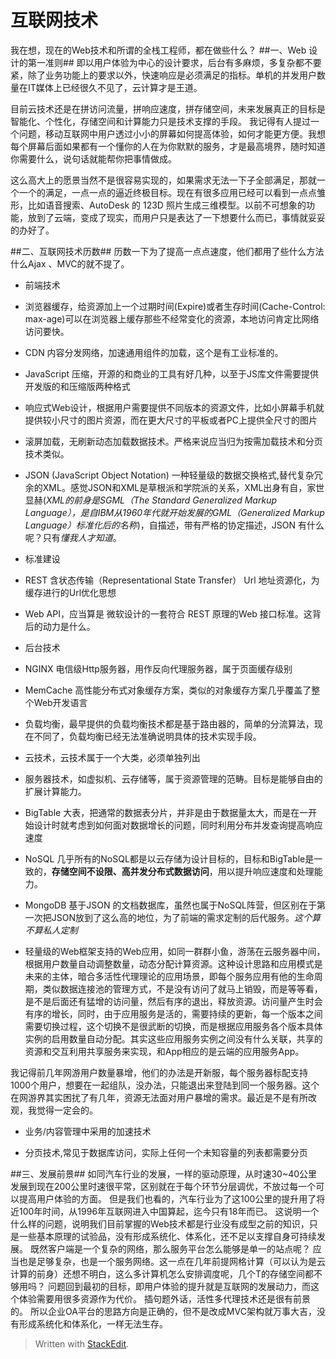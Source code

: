 互联网技术
==========
我在想，现在的Web技术和所谓的全栈工程师，都在做些什么？
##一、Web 设计的第一准则##
即以用户体验为中心的设计要求，后台有多麻烦，多复杂都不要紧，除了业务功能上的要求以外，快速响应是必须满足的指标。单机的并发用户数量在IT媒体上已经很久不见了，云计算才是王道。

目前云技术还是在拼访问流量，拼响应速度，拼存储空间，未来发展真正的目标是智能化、个性化，存储空间和计算能力只是技术支撑的手段。
我记得有人提过一个问题，移动互联网中用户透过小小的屏幕如何提高体验，如何才能更方便。我想每个屏幕后面如果都有一个懂你的人在为你默默的服务，才是最高境界，随时知道你需要什么，说句话就能帮你把事情做成。

这么高大上的愿景当然不是很容易实现的，如果需求无法一下子全部满足，那就一个一个的满足，一点一点的逼近终极目标。现在有很多应用已经可以看到一点点雏形，比如语音搜索、AutoDesk 的 123D 照片生成三维模型。以前不可想象的功能，放到了云端，变成了现实，而用户只是表达了一下想要什么而已，事情就妥妥的办好了。

##二、互联网技术历数##
历数一下为了提高一点点速度，他们都用了些什么方法
什么Ajax 、MVC的就不提了。

- 前端技术
 - 浏览器缓存，给资源加上一个过期时间(Expire)或者生存时间(Cache-Control: max-age)可以在浏览器上缓存那些不经常变化的资源，本地访问肯定比网络访问要快。
 - CDN 内容分发网络，加速通用组件的加载，这个是有工业标准的。
 - JavaScript 压缩，开源的和商业的工具有好几种，以至于JS库文件需要提供开发版的和压缩版两种格式
 - 响应式Web设计，根据用户需要提供不同版本的资源文件，比如小屏幕手机就提供较小尺寸的图片资源，而在更大尺寸的平板或者PC上提供全尺寸的图片
 - 滚屏加载，无刷新动态加载数据技术。严格来说应当归为按需加载技术和分页技术类似。
 - JSON (JavaScript Object Notation) 一种轻量级的数据交换格式,替代复杂冗余的XML。感觉JSON和XML是草根派和学院派的关系，XML出身有自，家世显赫(*XML的前身是SGML（The Standard Generalized Markup Language），是自IBM从1960年代就开始发展的GML（Generalized Markup Language）标准化后的名称*)，自描述，带有严格的协定描述，JSON 有什么呢？只有*懂我人才知道*。

- 标准建设
 - REST 含状态传输（Representational State Transfer） Url 地址资源化，为缓存进行的Url优化思想
 - Web API，应当算是 微软设计的一套符合 REST 原理的Web 接口标准。这背后的动力是什么。
 
- 后台技术
 - NGINX 电信级Http服务器，用作反向代理服务器，属于页面缓存级别
 - MemCache 高性能分布式对象缓存方案，类似的对象缓存方案几乎覆盖了整个Web开发语言
 - 负载均衡，最早提供的负载均衡技术都是基于路由器的，简单的分流算法，现在不同了，负载均衡已经无法准确说明具体的技术实现手段。
 
- 云技术，云技术属于一个大类，必须单独列出
 - 服务器技术，如虚拟机、云存储等，属于资源管理的范畴。目标是能够自由的扩展计算能力。
 - BigTable 大表，把通常的数据表分片，并非是由于数据量太大，而是在一开始设计时就考虑到如何面对数据增长的问题，同时利用分布并发查询提高响应速度
 - NoSQL 几乎所有的NoSQL都是以云存储为设计目标的，目标和BigTable是一致的，**存储空间不设限、高并发分布式数据访问**，用以提升响应速度和处理能力。
 - MongoDB 基于JSON 的文档数据库，虽然也属于NoSQL阵营，但区别在于第一次把JSON放到了这么高的地位，为了前端的需求定制的后代服务。*这个算不算私人定制*

 - 轻量级的Web框架支持的Web应用，如同一群群小鱼，游荡在云服务器中间，根据用户数量自动调整数量，动态分配计算资源。这种设计思路和应用模式是未来的主体，暗合多活性代理理论的应用场景，即每个服务应用有他的生命周期，类似数据连接池的管理方式，不是没有访问了就马上销毁，而是等等看，是不是后面还有猛增的访问量，然后有序的退出，释放资源。访问量产生时会有序的增长，同时，由于应用服务是活的，需要持续的更新，每一个版本之间需要切换过程，这个切换不是很武断的切换，而是根据应用服务各个版本具体实例的启用数量自动分配。其实这些应用服务实例之间没有什么关联，共享的资源和交互利用共享服务来实现，和App相应的是云端的应用服务App。
 
我记得前几年网游用户数量暴增，他们的办法是开新服，每个服务器标配支持1000个用户，想要在一起组队，没办法，只能退出来登陆到同一个服务器。这个在网游界其实困扰了有几年，资源无法面对用户暴增的需求。最近是不是有所改观，我觉得一定会的。

- 业务/内容管理中采用的加速技术

 - 分页技术,常见于数据库访问，实际上任何一个未知容量的列表都需要分页


##三、发展前景##
如同汽车行业的发展，一样的驱动原理，从时速30~40公里发展到现在200公里时速很平常，区别就在于每个环节分层调优，不放过每一个可以提高用户体验的方面。
但是我们也看的，汽车行业为了这100公里的提升用了将近100年时间，从1996年互联网进入中国算起，迄今只有18年而已。
这说明一个什么样的问题，说明我们目前掌握的Web技术都是行业没有成型之前的知识，只是一些基本原理的试验品，没有形成系统化、体系化，还不足以支撑自身可持续发展。
既然客户端是一个复杂的网络，那么服务平台怎么能够是单一的站点呢？
应当也是足够复杂，也是一个服务网络。这一点在几年前提网格计算（可以认为是云计算的前身）还想不明白，这么多计算机怎么安排调度呢，几个T的存储空间都不够用吗？
问题回到最初的目标，即用户体验的提升就是互联网的发展动力，而这个体验需要用很多资源作为代价。
插句题外话，活性多代理技术还是很有前景的。
所以企业OA平台的思路方向是正确的，但不是改成MVC架构就万事大吉，没有形成系统化和体系化，一样无法生存。

> Written with [StackEdit](https://stackedit.io/).